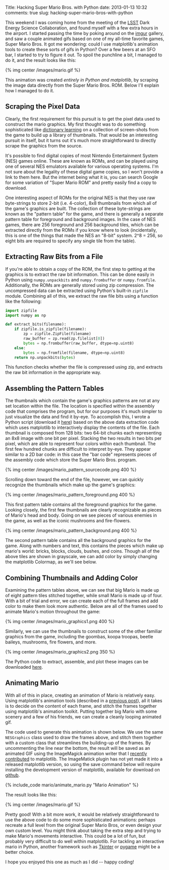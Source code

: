 Title: Hacking Super Mario Bros. with Python
date: 2013-01-13 10:32
comments: true
slug: hacking-super-mario-bros-with-python

<!-- PELICAN_BEGIN_SUMMARY -->

This weekend I was coming home from the meeting of the
[LSST](http://www.lsst.org) Dark Energy Science Collaboration,
and found myself with a few extra hours in the airport.
I started passing the time by poking around on the [imgur](http://imgur.com)
gallery, and saw a couple animated gifs based on
one of my all-time favorite games, Super Mario Bros.
It got me wondering: could I use matplotlib's animation tools to create these
sorts of gifs in Python?  Over a few beers at an SFO bar, I started to try
to figure it out.  To spoil the punchline a bit, I managed to do it, and the
result looks like this:

{% img center /images/mario.gif %}

This animation was created *entirely in Python and matplotlib*, by scraping the
image data directly from the Super Mario Bros. ROM.  Below I'll explain how
I managed to do it.

<!-- PELICAN_END_SUMMARY -->

## Scraping the Pixel Data ##

Clearly, the first requirement for this pursuit
is to get the pixel data used to construct the
mario graphics.  My first thought was to do something sophisticated like
[dictionary learning](http://en.wikipedia.org/wiki/Machine_learning#Sparse_Dictionary_Learning) on a collection of screen-shots from the game
to build up a library of thumbnails.  That would be an interesting pursuit
in itself, but it turns out it's much more straightforward to directly
scrape the graphics from the source.

It's possible to find digital copies of most
Nintendo Entertainment System (NES) games online.
These are known as ROMs, and can be played using one of
several NES emulators available for various operating systems.
I'm not sure about the legality of these
digital game copies, so I won't provide a link to them here.  But the internet
being what it is, you can search Google for some variation of "Super Mario
ROM" and pretty easily find a copy to download.

One interesting aspect of ROMs for the original NES is that
they use raw byte-strings to store 2-bit (i.e. 4-color), 8x8 thumbnails from
which all of the game's graphics are built.
The collection of these byte-strings
are known as the "pattern table" for the game, and there is generally a
separate pattern table for foreground and background images.
In the case of NES games, there are
256 foreground and 256 background tiles, which can be extracted directly from
the ROMs if you know where to look (incidentally, this is one of the things
that made the NES an "8-bit" system.  2^8 = 256, so eight bits are required
to specify any single tile from the table).

## Extracting Raw Bits from a File ##
If you're able to obtain a copy of the ROM, the first step to getting at the
graphics is to extract the raw bit information.
This can be done easily in Python using ``numpy.unpackbits``
and ``numpy.frombuffer`` or ``numpy.fromfile``.
Additionally, the ROMs are generally stored using
zip compression.  The uncompressed data can be extracted using Python's
built-in ``zipfile`` module.  Combining all of this, we extract the raw file
bits using a function like the following:

``` python
import zipfile
import numpy as np

def extract_bits(filename):
    if zipfile.is_zipfile(filename):
        zp = zipfile.ZipFile(filename)
        raw_buffer = zp.read(zp.filelist[0])
        bytes = np.frombuffer(raw_buffer, dtype=np.uint8)
    else:
        bytes = np.fromfile(filename, dtype=np.uint8)
    return np.unpackbits(bytes)
```

This function checks whether the file is compressed using zip, and extracts
the raw bit information in the appropriate way.

## Assembling the Pattern Tables ##
The thumbnails which contain the game's graphics patterns are not at any set
location within the file.  The location is specified within the assembly
code that comprises the program, but for our purposes
it's much simpler to just visualize
the data and find it by-eye.  To accomplish this,
I wrote a Python script
(download it [here](/downloads/code/mario/view_pattern_table.py))
based on the above data extraction code
which uses matplotlib to interactively display the contents of the file.
Each thumbnail is composed from 128 bits:
two 64-bit chunks each representing an 8x8 image with one bit per pixel.
Stacking the two results in two bits per pixel, which are able to
represent four colors within each thumbnail.
The first few hundred chunks are difficult to interpret by-eye. They appear
similar to a 2D bar code: in this case the "bar code" represents pieces of the
assembly code which store the Super Mario Bros. program.

{% img center /images/mario_pattern_sourcecode.png 400 %}

Scrolling down toward the end of the file, however, we can quickly recognize
the thumbnails which make up the game's graphics:

{% img center /images/mario_pattern_foreground.png 400 %}

This first pattern table contains all the foreground graphics for the game.
Looking closely, the first few thumbnails
are clearly recognizable as pieces of Mario's head and body.
Going on we see pieces of various enemies in the game, as well as the iconic
mushrooms and fire-flowers.

{% img center /images/mario_pattern_background.png 400 %}

The second pattern table contains all the background graphics for the game.
Along with numbers and text, this contains the pieces which make up mario's
world: bricks, blocks, clouds, bushes, and coins.
Though all of the above tiles are shown in grayscale, we can add color by
simply changing the matplotlib Colormap, as we'll see below.

## Combining Thumbnails and Adding Color ##
Examining the pattern tables above, we can see that big Mario is made up of
eight pattern tiles stitched together, while small Mario is made up of four.
With a bit of trial and error, we can create each of the full frames and
add color to make them look more authentic.  Below are all of the frames used
to animate Mario's motion throughout the game:

{% img center /images/mario_graphics1.png 400 %}

Similarly, we can use the thumbnails to construct some of the other
familiar graphics from the game, including the goombas, koopa troopas,
beetle baileys, mushrooms, fire flowers, and more.

{% img center /images/mario_graphics2.png 350 %}

The Python code to extract, assemble, and plot these images can be downloaded
[here](/downloads/code/mario/draw_mario.py).

## Animating Mario ##
With all of this in place, creating an animation of Mario is relatively easy.
Using matplotlib's animation tools (described in a
[previous post](/blog/2012/08/18/matplotlib-animation-tutorial/)), all it
takes is to decide on the content of each frame, and stitch the frames together
using matplotlib's animation toolkit.  Putting together big Mario with some
scenery and a few of his friends, we can create a cleanly looping animated gif.

The code used to generate this animation is shown below.  We use the same
``NESGraphics`` class used to draw the frames above, and stitch them together
with a custom class that streamlines the building-up of the frames.
By uncommenting the line near the bottom, the result will be saved as an
animated GIF using the ImageMagick animation writer that I
[recently contributed](https://github.com/matplotlib/matplotlib/pull/1337)
to matplotlib.  The ImageMatick plugin has not yet made it into a
released matplotlib version, so using the save command below will
require installing the development version of matplotlib, available for
download on [github](http://github.com/matplotlib/matplotlib).

{% include_code mario/animate_mario.py "Mario Animation" %}

The result looks like this:

{% img center /images/mario.gif %}

Pretty good!  With a bit more work, it would
be relatively straightforward to use the above code to do some more
sophisticated animations: perhaps recreate a full
level from the original Super Mario Bros, or even design your own custom
level.  You might think about taking the extra step and trying to make Mario's
movements interactive.  This could be a lot of fun, but probably very difficult
to do well within matplotlib.
For tackling an interactive mario in Python, another framework such as
[Tkinter](http://docs.python.org/2/library/tkinter.html) or
[pygame](http://www.pygame.org/) might be a better choice.

I hope you enjoyed this one as much as I did -- happy coding!
